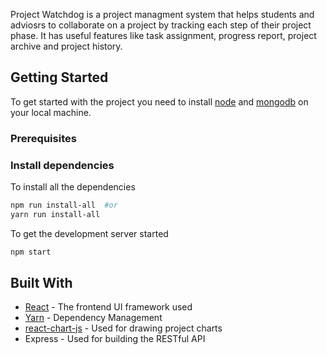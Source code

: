 
Project Watchdog is a project managment system that helps students and adviosrs to collaborate on a project by tracking each step of their project phase. It has useful features like task assignment, progress report, project archive and project history.
## Getting Started

To get started with the project you need to install [node](https://nodejs.org/en/) and [mongodb](https://www.mongodb.com/download-center?) on your local machine.

### Prerequisites
### Install dependencies

To install all the dependencies 

```bash
npm run install-all  #or
yarn run install-all
```

To get the development server started

```bash
npm start
```



## Built With

* [React](https://reactjs.org/) - The frontend UI framework used
* [Yarn](https://yarnpkg.com/en/) - Dependency Management
* [react-chart-js](https://github.com/jerairrest/react-chartjs-2) - Used for drawing project charts
* Express - Used for building the RESTful API

